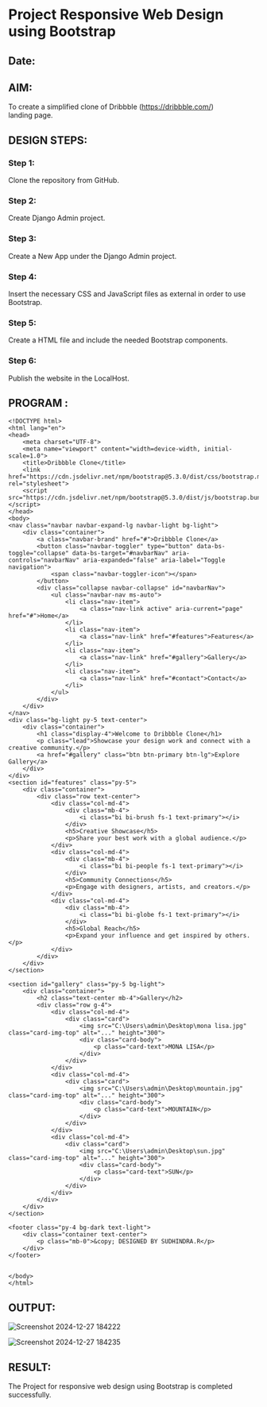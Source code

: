 # Project Responsive Web Design using Bootstrap
## Date:

## AIM:
To create a simplified clone of Dribbble (https://dribbble.com/) landing page.


## DESIGN STEPS:

### Step 1:
Clone the repository from GitHub.

### Step 2:
Create Django Admin project.

### Step 3:
Create a New App under the Django Admin project.

### Step 4:
Insert the necessary CSS and JavaScript files as external in order to use Bootstrap.

### Step 5:
Create a HTML file and include the needed Bootstrap components.

### Step 6:
Publish the website in the LocalHost.

## PROGRAM :
```
<!DOCTYPE html>
<html lang="en">
<head>
    <meta charset="UTF-8">
    <meta name="viewport" content="width=device-width, initial-scale=1.0">
    <title>Dribbble Clone</title>
    <link href="https://cdn.jsdelivr.net/npm/bootstrap@5.3.0/dist/css/bootstrap.min.css" rel="stylesheet">
    <script src="https://cdn.jsdelivr.net/npm/bootstrap@5.3.0/dist/js/bootstrap.bundle.min.js"></script>
</head>
<body>
<nav class="navbar navbar-expand-lg navbar-light bg-light">
    <div class="container">
        <a class="navbar-brand" href="#">Dribbble Clone</a>
        <button class="navbar-toggler" type="button" data-bs-toggle="collapse" data-bs-target="#navbarNav" aria-controls="navbarNav" aria-expanded="false" aria-label="Toggle navigation">
            <span class="navbar-toggler-icon"></span>
        </button>
        <div class="collapse navbar-collapse" id="navbarNav">
            <ul class="navbar-nav ms-auto">
                <li class="nav-item">
                    <a class="nav-link active" aria-current="page" href="#">Home</a>
                </li>
                <li class="nav-item">
                    <a class="nav-link" href="#features">Features</a>
                </li>
                <li class="nav-item">
                    <a class="nav-link" href="#gallery">Gallery</a>
                </li>
                <li class="nav-item">
                    <a class="nav-link" href="#contact">Contact</a>
                </li>
            </ul>
        </div>
    </div>
</nav>
<div class="bg-light py-5 text-center">
    <div class="container">
        <h1 class="display-4">Welcome to Dribbble Clone</h1>
        <p class="lead">Showcase your design work and connect with a creative community.</p>
        <a href="#gallery" class="btn btn-primary btn-lg">Explore Gallery</a>
    </div>
</div>
<section id="features" class="py-5">
    <div class="container">
        <div class="row text-center">
            <div class="col-md-4">
                <div class="mb-4">
                    <i class="bi bi-brush fs-1 text-primary"></i>
                </div>
                <h5>Creative Showcase</h5>
                <p>Share your best work with a global audience.</p>
            </div>
            <div class="col-md-4">
                <div class="mb-4">
                    <i class="bi bi-people fs-1 text-primary"></i>
                </div>
                <h5>Community Connections</h5>
                <p>Engage with designers, artists, and creators.</p>
            </div>
            <div class="col-md-4">
                <div class="mb-4">
                    <i class="bi bi-globe fs-1 text-primary"></i>
                </div>
                <h5>Global Reach</h5>
                <p>Expand your influence and get inspired by others.</p>
            </div>
        </div>
    </div>
</section>

<section id="gallery" class="py-5 bg-light">
    <div class="container">
        <h2 class="text-center mb-4">Gallery</h2>
        <div class="row g-4">
            <div class="col-md-4">
                <div class="card">
                    <img src="C:\Users\admin\Desktop\mona lisa.jpg" class="card-img-top" alt="..." height="300">
                    <div class="card-body">
                        <p class="card-text">MONA LISA</p>
                    </div>
                </div>
            </div>
            <div class="col-md-4">
                <div class="card">
                    <img src="C:\Users\admin\Desktop\mountain.jpg" class="card-img-top" alt="..." height="300">
                    <div class="card-body">
                        <p class="card-text">MOUNTAIN</p>
                    </div>
                </div>
            </div>
            <div class="col-md-4">
                <div class="card">
                    <img src="C:\Users\admin\Desktop\sun.jpg" class="card-img-top" alt="..." height="300">
                    <div class="card-body">
                        <p class="card-text">SUN</p>
                    </div>
                </div>
            </div>
        </div>
    </div>
</section>

<footer class="py-4 bg-dark text-light">
    <div class="container text-center">
        <p class="mb-0">&copy; DESIGNED BY SUDHINDRA.R</p>
    </div>
</footer>


</body>
</html>
```


## OUTPUT:
![Screenshot 2024-12-27 184222](https://github.com/user-attachments/assets/f4966021-6025-48b8-8b1e-22b7b5478a2f)

![Screenshot 2024-12-27 184235](https://github.com/user-attachments/assets/f9e5e314-961a-4e87-b053-5b57cf31d300)


## RESULT:
The Project for responsive web design using Bootstrap is completed successfully.
